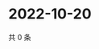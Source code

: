 # 2022-10-20

共 0 条

<!-- BEGIN WEIBO -->
<!-- 最后更新时间 Thu Oct 20 2022 04:07:10 GMT+0800 (China Standard Time) -->

<!-- END WEIBO -->
